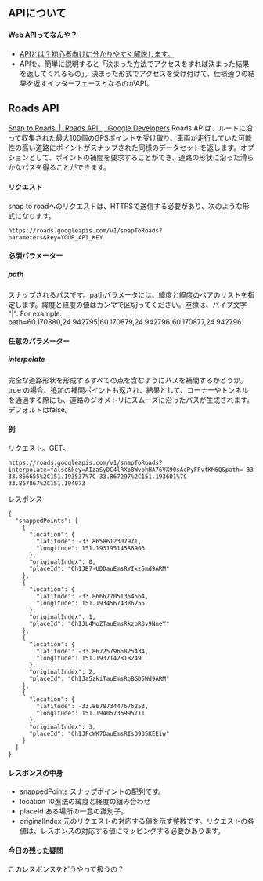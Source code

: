 ## APIについて
#### Web APIってなんや？
- [APIとは？初心者向けに分かりやすく解説します。](https://products.sint.co.jp/topsic/blog/api)
- APIを、簡単に説明すると「決まった方法でアクセスをすれば決まった結果を返してくれるもの」。決まった形式でアクセスを受け付けて、仕様通りの結果を返すインターフェースとなるのがAPI。

## Roads API
[Snap to Roads  \|  Roads API  \|  Google Developers](https://developers.google.com/maps/documentation/roads/snap#maps_http_roads_snaptoroads_interpolation-txt)
Roads APIは、ルートに沿って収集された最大100個のGPSポイントを受け取り、車両が走行していた可能性の高い道路にポイントがスナップされた同様のデータセットを返します。オプションとして、ポイントの補間を要求することができ、道路の形状に沿った滑らかなパスを得ることができます。


#### リクエスト
snap to roadへのリクエストは、HTTPSで送信する必要があり、次のような形式になります。
```
https://roads.googleapis.com/v1/snapToRoads?parameters&key=YOUR_API_KEY
```

#### 必須パラメーター 
##### path
スナップされるパスです。pathパラメータには、緯度と経度のペアのリストを指定します。緯度と経度の値はカンマで区切ってください。座標は、パイプ文字 "|". For example: path=60.170880,24.942795|60.170879,24.942796|60.170877,24.942796.
#### 任意のパラメーター 
##### interpolate
完全な道路形状を形成するすべての点を含むようにパスを補間するかどうか。true の場合、追加の補間ポイントも返され、結果として、コーナーやトンネルを通過する際にも、道路のジオメトリにスムーズに沿ったパスが生成されます。デフォルトはfalse。

#### 例
リクエスト。GET。
```
https://roads.googleapis.com/v1/snapToRoads?interpolate=false&key=AIzaSyDC4lRXp8WvphHA76VX90sAcPyFFvfKM6Q&path=-33.865863%2C151.193183%7C-33.866655%2C151.193537%7C-33.867297%2C151.193601%7C-33.867867%2C151.194073
```
レスポンス
```
{
  "snappedPoints": [
    {
      "location": {
        "latitude": -33.8658612307971,
        "longitude": 151.19319514586903
      },
      "originalIndex": 0,
      "placeId": "ChIJB7-UDDauEmsRYIxz5md9ARM"
    },
    {
      "location": {
        "latitude": -33.866677051354564,
        "longitude": 151.19345674386255
      },
      "originalIndex": 1,
      "placeId": "ChIJL4MoZTauEmsRkzbR3v9NneY"
    },
    {
      "location": {
        "latitude": -33.867257966825434,
        "longitude": 151.1937142818249
      },
      "originalIndex": 2,
      "placeId": "ChIJa5zkiTauEmsRoBGD5Wd9ARM"
    },
    {
      "location": {
        "latitude": -33.867873447676253,
        "longitude": 151.19405736995711
      },
      "originalIndex": 3,
      "placeId": "ChIJFcWK7DauEmsRIsO935KEEiw"
    }
  ]
}

```
#### レスポンスの中身
- snappedPoints
スナップポイントの配列です。
- location
10進法の緯度と経度の組み合わせ
- placeId
ある場所の一意の識別子。
- originalIndex
元のリクエストの対応する値を示す整数です。リクエストの各値は、レスポンスの対応する値にマッピングする必要があります。

#### 今日の残った疑問
このレスポンスをどうやって扱うの？

